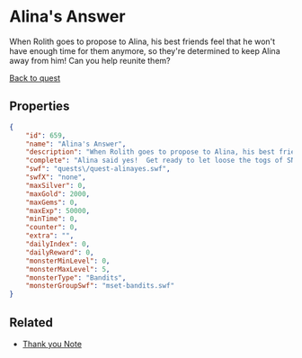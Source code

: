 # Alina's Answer

When Rolith goes to propose to Alina, his best friends feel that he won't have enough time for them anymore, so they're determined to keep Alina away from him!  Can you help reunite them?

[Back to quest](../quests.md)

## Properties

```json
{
    "id": 659,
    "name": "Alina's Answer",
    "description": "When Rolith goes to propose to Alina, his best friends feel that he won't have enough time for them anymore, so they're determined to keep Alina away from him!  Can you help reunite them?",
    "complete": "Alina said yes!  Get ready to let loose the togs of SNORE!",
    "swf": "quests\/quest-alinayes.swf",
    "swfX": "none",
    "maxSilver": 0,
    "maxGold": 2000,
    "maxGems": 0,
    "maxExp": 50000,
    "minTime": 0,
    "counter": 0,
    "extra": "",
    "dailyIndex": 0,
    "dailyReward": 0,
    "monsterMinLevel": 0,
    "monsterMaxLevel": 5,
    "monsterType": "Bandits",
    "monsterGroupSwf": "mset-bandits.swf"
}
```

## Related

- [Thank you Note](../items/4245-thank-you-note.md)


